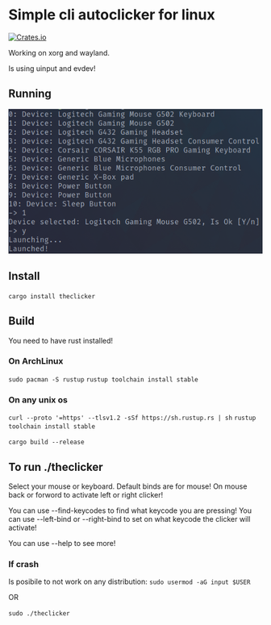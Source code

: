 # Simple cli autoclicker for linux
[![Crates.io](https://img.shields.io/crates/v/theclicker.svg)](https://crates.io/crates/theclicker)

Working on xorg and wayland.

Is using uinput and evdev!

## Running
![Running](images/running.png)

## Install
```cargo install theclicker```

## Build

You need to have rust installed!

### On ArchLinux

```sudo pacman -S rustup```
```rustup toolchain install stable```

### On any unix os

```curl --proto '=https' --tlsv1.2 -sSf https://sh.rustup.rs | sh```
```rustup toolchain install stable```

```cargo build --release```

## To run ./theclicker

Select your mouse or keyboard.
Default binds are for mouse!
On mouse back or forword to activate left or right clicker!

You can use --find-keycodes to find what keycode you are pressing!
You can use --left-bind or --right-bind to set on what keycode the clicker will activate!

You can use --help to see more!

### If crash

Is posibile to not work on any distribution: ```sudo usermod -aG input $USER```

OR

```sudo ./theclicker```
